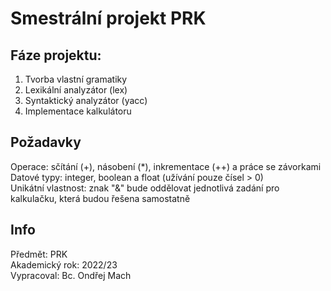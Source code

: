 # Smestrální projekt PRK
## Fáze projektu:
1) Tvorba vlastní gramatiky
2) Lexikální analyzátor (lex)
3) Syntaktický analyzátor (yacc)
4) Implementace kalkulátoru
</bt></bt>
## Požadavky
Operace: sčítání (+), násobení (\*), inkrementace (++) a práce se závorkami <br/>
Datové typy: integer, boolean a float (užívání pouze čísel > 0) <br/>
Unikátní vlastnost: znak "&" bude oddělovat jednotlivá zadání pro kalkulačku, která budou řešena samostatně <br/>

</bt></bt>
## Info
Předmět: PRK <br/>
Akademický rok: 2022/23  <br/>
Vypracoval: Bc. Ondřej Mach <br/>
